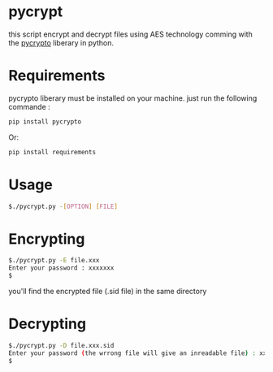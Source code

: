 # pycrypt
this script encrypt and decrypt files using AES technology comming with the [pycrypto](https://pypi.org/project/pycrypto/) liberary in python.

# Requirements
pycrypto liberary must be installed on your machine. 
just run the following commande :

```bash
pip install pycrypto
```
Or:
```bash
pip install requirements
```

# Usage
```bash
$./pycrypt.py -[OPTION] [FILE]
```

# Encrypting
```bash
$./pycrypt.py -E file.xxx
Enter your password : xxxxxxx
$
```
you'll find the encrypted file (.sid file) in the same directory

# Decrypting
```bash
$./pycrypt.py -D file.xxx.sid
Enter your password (the wrrong file will give an inreadable file) : xxxxxxx
$
```

